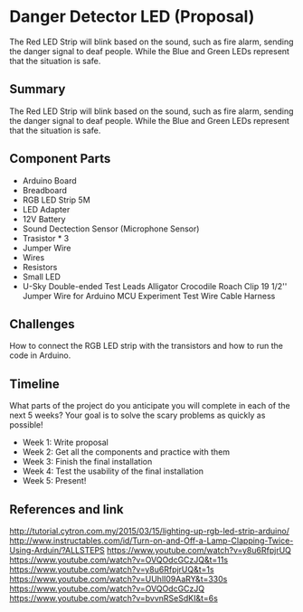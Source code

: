 # Danger Detector LED (Proposal)


The Red LED Strip will blink based on the sound, such as fire alarm, sending the danger signal to deaf people. While the Blue and Green LEDs represent that the situation is safe.



## Summary

The Red LED Strip will blink based on the sound, such as fire alarm, sending the danger signal to deaf people. While the Blue and Green LEDs represent that the situation is safe.


## Component Parts

- Arduino Board
- Breadboard 
- RGB LED Strip 5M 
- LED Adapter 
- 12V Battery 
- Sound Dectection Sensor (Microphone Sensor)
- Trasistor * 3
- Jumper Wire
- Wires
- Resistors
- Small LED
- U-Sky Double-ended Test Leads Alligator Crocodile Roach Clip 19 1/2'' Jumper Wire for Arduino MCU Experiment Test Wire Cable Harness

## Challenges

How to connect the RGB LED strip with the transistors and how to run the code in Arduino.

## Timeline

What parts of the project do you anticipate you will complete in each of the next 5 weeks? Your goal is to solve the scary problems as quickly as possible! 

- Week 1: Write proposal
- Week 2: Get all the components and practice with them
- Week 3: Finish the final installation
- Week 4: Test the usability of the final installation
- Week 5: Present!

## References and link

http://tutorial.cytron.com.my/2015/03/15/lighting-up-rgb-led-strip-arduino/
http://www.instructables.com/id/Turn-on-and-Off-a-Lamp-Clapping-Twice-Using-Arduin/?ALLSTEPS
https://www.youtube.com/watch?v=y8u6RfpjrUQ
https://www.youtube.com/watch?v=OVQOdcGCzJQ&t=11s
https://www.youtube.com/watch?v=y8u6RfpjrUQ&t=1s
https://www.youtube.com/watch?v=UUhlI09AaRY&t=330s
https://www.youtube.com/watch?v=OVQOdcGCzJQ
https://www.youtube.com/watch?v=bvvnRSeSdKI&t=6s

